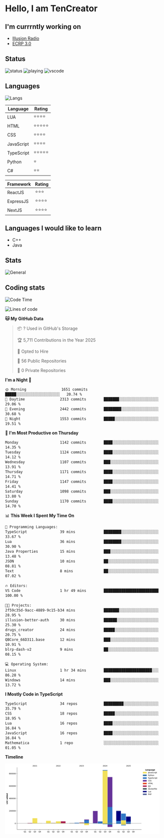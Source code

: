 # Hello, I am TenCreator

## I'm currrntly working on
- [Illusion Radio](https://illusionradio.co.uk/)
- [ECRP 3.0](http://github.com/Emerald-Coast-Roleplay/)

## Status
![status](https://api.statusbadges.me/badge/status/518334475038359555?simple=true&style=for-the-badge)
![playing](https://api.statusbadges.me/badge/playing/518334475038359555?style=for-the-badge)
![vscode](https://api.statusbadges.me/badge/vscode/518334475038359555?style=for-the-badge)

## Languages
![Langs](https://github-readme-stats.vercel.app/api/top-langs/?username=tencreator&layout=compact&theme=radical)


|Language|Rating|
|--------|------|
|LUA|⭐️⭐️⭐️⭐️|
|HTML|⭐️⭐️⭐️⭐️⭐️|
|CSS|⭐️⭐️⭐️⭐️|
|JavaScript|⭐️⭐️⭐️⭐️|
|TypeScript|⭐️⭐️⭐️⭐️⭐️|
|Python|⭐️|
|C#|⭐️⭐️ |

|Framework|Rating|
|--------|------|
|ReactJS|⭐️⭐️⭐|
|ExpressJS|⭐️⭐️⭐️⭐️|
|NextJS|⭐️⭐️⭐⭐️|

## Languages I would like to learn
- C++
- Java

## Stats
![General](https://github-readme-stats.vercel.app/api?username=tencreator&show_icons=true&theme=radical)

## Coding stats

<!--START_SECTION:waka-->
![Code Time](http://img.shields.io/badge/Code%20Time-713%20hrs%2018%20mins-blue)

![Lines of code](https://img.shields.io/badge/From%20Hello%20World%20I%27ve%20Written-2.5%20million%20lines%20of%20code-blue)

**🐱 My GitHub Data** 

> 📦 ? Used in GitHub's Storage 
 > 
> 🏆 5,711 Contributions in the Year 2025
 > 
> 💼 Opted to Hire
 > 
> 📜 56 Public Repositories 
 > 
> 🔑 0 Private Repositories 
 > 
**I'm a Night 🦉** 

```text
🌞 Morning                1651 commits        █████░░░░░░░░░░░░░░░░░░░░   20.74 % 
🌆 Daytime                2313 commits        ███████░░░░░░░░░░░░░░░░░░   29.06 % 
🌃 Evening                2442 commits        ████████░░░░░░░░░░░░░░░░░   30.68 % 
🌙 Night                  1553 commits        █████░░░░░░░░░░░░░░░░░░░░   19.51 % 
```
📅 **I'm Most Productive on Thursday** 

```text
Monday                   1142 commits        ████░░░░░░░░░░░░░░░░░░░░░   14.35 % 
Tuesday                  1124 commits        ████░░░░░░░░░░░░░░░░░░░░░   14.12 % 
Wednesday                1107 commits        ███░░░░░░░░░░░░░░░░░░░░░░   13.91 % 
Thursday                 1171 commits        ████░░░░░░░░░░░░░░░░░░░░░   14.71 % 
Friday                   1147 commits        ████░░░░░░░░░░░░░░░░░░░░░   14.41 % 
Saturday                 1098 commits        ███░░░░░░░░░░░░░░░░░░░░░░   13.80 % 
Sunday                   1170 commits        ████░░░░░░░░░░░░░░░░░░░░░   14.70 % 
```


📊 **This Week I Spent My Time On** 

```text
💬 Programming Languages: 
TypeScript               39 mins             ████████░░░░░░░░░░░░░░░░░   33.67 % 
Lua                      36 mins             ████████░░░░░░░░░░░░░░░░░   30.90 % 
Java Properties          15 mins             ███░░░░░░░░░░░░░░░░░░░░░░   13.48 % 
JSON                     10 mins             ██░░░░░░░░░░░░░░░░░░░░░░░   08.81 % 
Text                     8 mins              ██░░░░░░░░░░░░░░░░░░░░░░░   07.02 % 

🔥 Editors: 
VS Code                  1 hr 49 mins        █████████████████████████   100.00 % 

🐱‍💻 Projects: 
2f59c35d-9acc-4889-9c15-b34 mins             ███████░░░░░░░░░░░░░░░░░░   28.95 % 
illusion-better-auth     30 mins             ██████░░░░░░░░░░░░░░░░░░░   25.30 % 
drugs_creator            24 mins             █████░░░░░░░░░░░░░░░░░░░░   20.75 % 
QBCore_66D311.base       12 mins             ███░░░░░░░░░░░░░░░░░░░░░░   10.91 % 
blrp-dash-v2             9 mins              ██░░░░░░░░░░░░░░░░░░░░░░░   08.15 % 

💻 Operating System: 
Linux                    1 hr 34 mins        ██████████████████████░░░   86.28 % 
Windows                  14 mins             ███░░░░░░░░░░░░░░░░░░░░░░   13.72 % 
```

**I Mostly Code in TypeScript** 

```text
TypeScript               34 repos            █████████░░░░░░░░░░░░░░░░   35.79 % 
CSS                      18 repos            █████░░░░░░░░░░░░░░░░░░░░   18.95 % 
Lua                      16 repos            ████░░░░░░░░░░░░░░░░░░░░░   16.84 % 
JavaScript               16 repos            ████░░░░░░░░░░░░░░░░░░░░░   16.84 % 
Mathematica              1 repo              ░░░░░░░░░░░░░░░░░░░░░░░░░   01.05 % 
```



**Timeline**

![Lines of Code chart](https://raw.githubusercontent.com/tencreator/tencreator/main/assets/bar_graph.png)


<!--END_SECTION:waka-->
